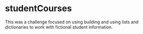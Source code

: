 # studentCourses
This was a challenge focused on using building and using lists and dictionaries to work with fictional student information.
